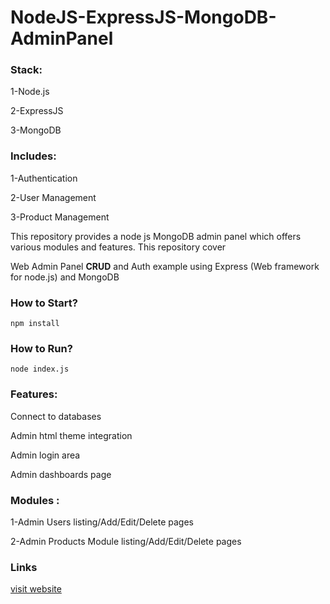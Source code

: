 # NodeJS-ExpressJS-MongoDB-AdminPanel

### Stack:
1-Node.js

2-ExpressJS

3-MongoDB

### Includes:

1-Authentication

2-User Management

3-Product Management


 
This repository provides a node js MongoDB admin panel which offers various modules and features. This repository cover

Web Admin Panel **CRUD** and Auth example using Express (Web framework for node.js) and MongoDB

### How to Start?

```npm install```

### How to Run?

```node index.js```

### Features:

Connect to databases

Admin html theme integration

Admin login area

Admin dashboards page

### Modules :

1-Admin Users listing/Add/Edit/Delete pages


2-Admin Products Module listing/Add/Edit/Delete pages


### Links
[visit website](https://long-erin-duck-tux.cyclic.app/)
